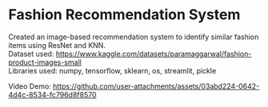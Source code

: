 # Fashion Recommendation System

Created an image-based recommendation system to identify similar fashion items using ResNet and KNN.<br>
Dataset used: https://www.kaggle.com/datasets/paramaggarwal/fashion-product-images-small<br>
Libraries used: numpy, tensorflow, sklearn, os, streamlit, pickle<br>

Video Demo: https://github.com/user-attachments/assets/03abd224-0642-4d4c-8534-fc796d8f8570
